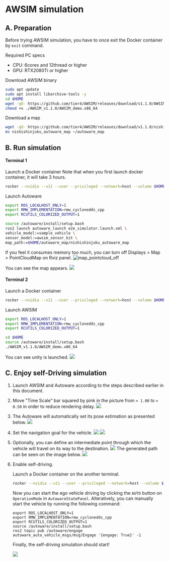 # AWSIM simulation


## A. Preparation

   Before trying AWSIM simulation, you have to once exit the Docker container by `exit` command.

   Required PC specs
   - CPU: 6cores and 12thread or higher
   - GPU: RTX2080Ti or higher

   Download AWSIM binary
   ```bash
   sudo apt update
   sudo apt install libarchive-tools -y
   cd $HOME
   wget -qO- https://github.com/tier4/AWSIM/releases/download/v1.1.0/AWSIM_v1.1.0.zip | bsdtar -xvf-
   chmod +x ./AWSIM_v1.1.0/AWSIM_demo.x86_64
   ```
   
   Download a map
   ```bash
   wget -qO- https://github.com/tier4/AWSIM/releases/download/v1.1.0/nishishinjuku_autoware_map.zip | bsdtar -xvf-
   mv nishishinjuku_autoware_map ~/autoware_map
   ```

## B. Run simulation

   #### Terminal 1

   Launch a Docker container
   Note that when you first launch docker container, it will take 3 hours.
   ```bash
   rocker --nvidia --x11 --user --privileged --network=host --volume $HOME/autoware_map --volume $HOME/AWSIM_v1.1.0 --volume /tmp -- ghcr.io/tier4/online:humble-awsim-stable-prebuilt-cuda
   ```

   Launch Autoware
   ```bash
   export ROS_LOCALHOST_ONLY=1
   export RMW_IMPLEMENTATION=rmw_cyclonedds_cpp
   export RCUTILS_COLORIZED_OUTPUT=1
   
   source /autoware/install/setup.bash
   ros2 launch autoware_launch e2e_simulator.launch.xml \
   vehicle_model:=sample_vehicle \
   sensor_model:=awsim_sensor_kit \
   map_path:=$HOME/autoware_map/nishishinjuku_autoware_map
   ```

   If you feel it consumes memory too much, you can turn off Displays > Map >  PointCloudMap on Rviz panel.
   ![map_pointcloud_off](https://user-images.githubusercontent.com/42209144/224251072-e568405d-de19-4b5e-a86f-709ce12fed3b.png)

   You can see the map appears.
   ![](images/awsim/Image_2.png)

   #### Terminal 2

   Launch a Docker container
   ```bash
   rocker --nvidia --x11 --user --privileged --network=host --volume $HOME/autoware_map --volume $HOME/AWSIM_v1.1.0 --volume /tmp -- ghcr.io/tier4/online:humble-awsim-stable-prebuilt-cuda
   ```

   Launch AWSIM
   ```bash
   export ROS_LOCALHOST_ONLY=1
   export RMW_IMPLEMENTATION=rmw_cyclonedds_cpp
   export RCUTILS_COLORIZED_OUTPUT=1

   cd $HOME
   source /autoware/install/setup.bash
   ./AWSIM_v1.1.0/AWSIM_demo.x86_64
   ```

   You can see unity is launched.
   ![](images/awsim/Image_2.png)

## C. Enjoy self-Driving simulation

   1. Launch AWSIM and Autoware according to the steps described earlier in this document.
   
   2. Move "Time Scale" bar squared by pink in the picture from `× 1.00` to `× 0.50` in order to reduce rendering delay.
   ![](images/awsim/Image_top.png)
   
   3. The Autoware will automatically set its pose estimation as presented below.
   ![](images/awsim/Image_Initial.png)
   
   4. Set the navigation goal for the vehicle.
   ![](images/ausim/Image_goal_0.png)
   ![](images/awsim/Image_goal_1.png)
   
   5. Optionally, you can define an intermediate point through which the vehicle will travel on its way to the destination.
   ![](images/awsim/Image_checkpoint_0.png)
      The generated path can be seen on the image below.
   ![](images/awsim/Image_path.png)
   
   6. Enable self-driving.
   
      Launch a Docker container on the another terminal.
      ```bash
      rocker --nvidia --x11 --user --privileged --network=host --volume $HOME/autoware_map --volume $HOME/AWSIM_v1.1.0 --volume /tmp -- ghcr.io/tier4/online:humble-awsim-stable-prebuilt-cuda
      ```
   
   
      Now you can start the ego vehicle driving by clicking the `AUTO` button on `OperationMode` in `AutowareStatePanel`.
      Alteratively, you can manually start the vehicle by running the following command:
      ```
      export ROS_LOCALHOST_ONLY=1
      export RMW_IMPLEMENTATION=rmw_cyclonedds_cpp
      export RCUTILS_COLORIZED_OUTPUT=1
      source /autoware/install/setup.bash
      ros2 topic pub /autoware/engage autoware_auto_vehicle_msgs/msg/Engage '{engage: True}' -1
      ```
      
      Finally, the self-driving simulation should start!

      ![](images/awsim/Image_running.png)

